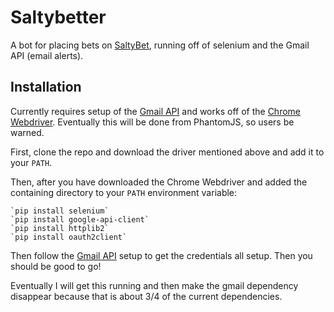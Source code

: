 
# Saltybetter

A bot for placing bets on [SaltyBet](https://www.saltybet.com), running off of selenium and the Gmail API (email alerts).

## Installation

Currently requires setup of the [Gmail API](https://developers.google.com/gmail/api/quickstart/python) and works off of the [Chrome Webdriver](https://sites.google.com/a/chromium.org/chromedriver/downloads). Eventually this will be done from PhantomJS, so users be warned.

First, clone the repo and download the driver mentioned above and add it to your `PATH`.

Then, after you have downloaded the Chrome Webdriver and added the containing directory to your `PATH` environment variable:

    `pip install selenium`
    `pip install google-api-client`
    `pip install httplib2`
    `pip install oauth2client`

Then follow the [Gmail API](https://developers.google.com/gmail/api/quickstart/python) setup to get the credentials all setup. Then you should be good to go!

Eventually I will get this running and then make the gmail dependency disappear because that is about 3/4 of the current dependencies.

